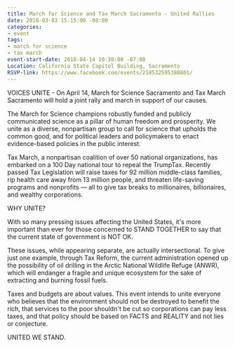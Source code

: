 ```yaml
---
title: March for Science and Tax March Sacramento - United Rallies
date: 2018-03-03 15:15:00 -08:00
categories:
- event
tags:
- march for science
- tax march
event-start-date: 2018-04-14 10:30:00 -07:00
Location: California State Capitol Building, Sacramento
RSVP-link: https://www.facebook.com/events/218532595380801/
---
```


VOICES UNITE - On April 14, March for Science Sacramento and Tax March Sacramento will hold a joint rally and march in support of our causes. 

The March for Science champions robustly funded and publicly communicated science as a pillar of human freedom and prosperity. We unite as a diverse, nonpartisan group to call for science that upholds the common good, and for political leaders and policymakers to enact evidence-based policies in the public interest.

Tax March, a nonpartisan coalition of over 50 national organizations, has embarked on a 100 Day national tour to repeal the TrumpTax. Recently passed Tax Legislation will raise taxes for 92 million middle-class families, rip health care away from 13 million people, and threaten life-saving programs and nonprofits — all to give tax breaks to millionaires, billionaires, and wealthy corporations. 

WHY UNITE?

With so many pressing issues affecting the United States, it's more important than ever for those concerned to STAND TOGETHER to say that the current state of government is NOT OK. 

These issues, while appearing separate, are actually intersectional. To give just one example, through Tax Reform, the current administration opened up the possibility of oil drilling in the Arctic National Wildlife Refuge (ANWR), which will endanger a fragile and unique ecosystem for the sake of extracting and burning fossil fuels.

Taxes and budgets are about values. This event intends to unite everyone who believes that the environment should not be destroyed to benefit the rich, that services to the poor shouldn't be cut so corporations can pay less taxes, and that policy should be based on FACTS and REALITY and not lies or conjecture. 

UNITED WE STAND.